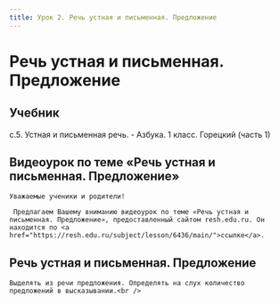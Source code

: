 ```yaml
---
title: Урок 2. Речь устная и письменная. Предложение
---
```


# Речь устная и письменная. Предложение

## Учебник

с.5. Устная и письменная речь. - Азбука. 1 класс. Горецкий (часть 1)

## Видеоурок по теме «Речь устная и письменная. Предложение»

<p>
	Уважаемые ученики и родители!  
</p>
<p>
	 Предлагаем Вашему вниманию видеоурок по теме «Речь устная и письменная. Предложение», предоставленный сайтом resh.edu.ru. Он находится по <a href="https://resh.edu.ru/subject/lesson/6436/main/">ссылке</a>.
</p>

## Речь устная и письменная. Предложение

<p>
	Выделять из речи предложения. Определять на слух количество предложений в высказывании.<br />
</p>
